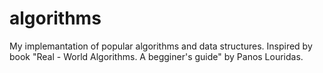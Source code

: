 # algorithms
My implemantation of popular algorithms and data structures. Inspired by book "Real - World Algorithms. A begginer's guide" by Panos Louridas.
